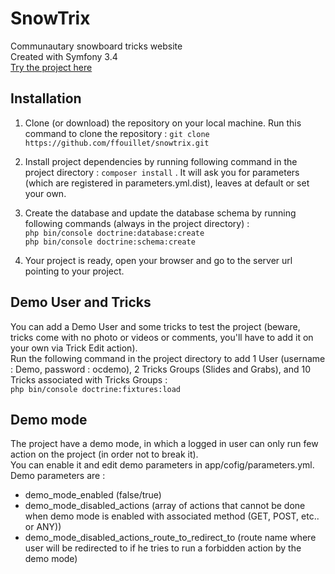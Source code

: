 # SnowTrix

Communautary snowboard tricks website  
Created with Symfony 3.4  
[Try the project here](http://snowtrix.ffouillet.fr)

## Installation
1.  Clone (or download) the repository on your local machine. Run this command to clone the repository :  ```git clone https://github.com/ffouillet/snowtrix.git ```

2.  Install project dependencies by running following command in the project directory : ```composer install``` . It will ask you for parameters (which are registered in parameters.yml.dist), leaves at default or set your own.

3.  Create the database and update the database schema by running following commands (always in the project directory) :   
```php bin/console doctrine:database:create```  
```php bin/console doctrine:schema:create```  

4.  Your project is ready, open your browser and go to the server url pointing to your project.

## Demo User and Tricks
You can add a Demo User and some tricks to test the project (beware, tricks come with no photo or videos or comments, you'll have to add it on your own via Trick Edit action).  
Run the following command in the project directory to add 1 User (username : Demo, password : ocdemo), 2 Tricks Groups (Slides and Grabs), and 10 Tricks associated with Tricks Groups :  
``` php bin/console doctrine:fixtures:load ```

## Demo mode
The project have a demo mode, in which a logged in user can only run few action on the project (in order not to break it).  
You can enable it and edit demo parameters in app/cofig/parameters.yml.  
Demo parameters are :  
*   demo_mode_enabled (false/true)
*   demo_mode_disabled_actions (array of actions that cannot be done when demo mode is enabled with associated method (GET, POST, etc.. or ANY))
*   demo_mode_disabled_actions_route_to_redirect_to (route name where user will be redirected to if he tries to run a forbidden action by the demo mode)

